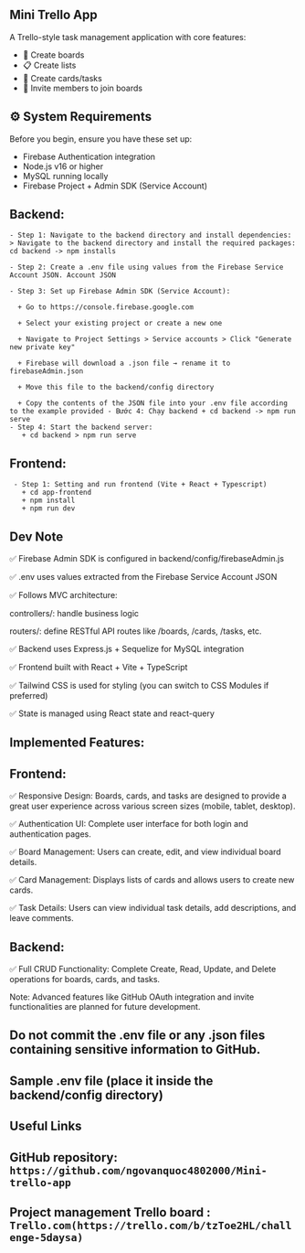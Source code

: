 ## Mini Trello App

A Trello-style task management application with core features:

- 🧩 Create boards
- 📋 Create lists
- 📝 Create cards/tasks
- 👥 Invite members to join boards

## ⚙️ System Requirements
Before you begin, ensure you have these set up:
- Firebase Authentication integration
- Node.js v16 or higher
- MySQL running locally
- Firebase Project + Admin SDK (Service Account)

## Backend:
    - Step 1: Navigate to the backend directory and install dependencies: 
    > Navigate to the backend directory and install the required packages: cd backend -> npm installs
    
    - Step 2: Create a .env file using values from the Firebase Service Account JSON. Account JSON
    
    - Step 3: Set up Firebase Admin SDK (Service Account):
    
      + Go to https://console.firebase.google.com

      + Select your existing project or create a new one

      + Navigate to Project Settings > Service accounts > Click "Generate new private key"

      + Firebase will download a .json file → rename it to firebaseAdmin.json
     
      + Move this file to the backend/config directory

      + Copy the contents of the JSON file into your .env file according to the example provided - Bước 4: Chạy backend + cd backend -> npm run serve
    - Step 4: Start the backend server:
       + cd backend > npm run serve
## Frontend:
     - Step 1: Setting and run frontend (Vite + React + Typescript)
       + cd app-frontend
       + npm install
       + npm run dev

## Dev Note

✅ Firebase Admin SDK is configured in backend/config/firebaseAdmin.js

✅ .env uses values extracted from the Firebase Service Account JSON

✅ Follows MVC architecture:

controllers/: handle business logic

routers/: define RESTful API routes like /boards, /cards, /tasks, etc.

✅ Backend uses Express.js + Sequelize for MySQL integration

✅ Frontend built with React + Vite + TypeScript

✅ Tailwind CSS is used for styling (you can switch to CSS Modules if preferred)

✅ State is managed using React state and react-query

## Implemented Features:
 
## Frontend:
✅ Responsive Design: Boards, cards, and tasks are designed to provide a great user experience across various screen sizes (mobile, tablet, desktop).

✅ Authentication UI: Complete user interface for both login and authentication pages.

✅ Board Management: Users can create, edit, and view individual board details.

✅ Card Management: Displays lists of cards and allows users to create new cards.

✅ Task Details: Users can view individual task details, add descriptions, and leave comments.
## Backend:
✅ Full CRUD Functionality: Complete Create, Read, Update, and Delete operations for boards, cards, and tasks.

Note: Advanced features like GitHub OAuth integration and invite functionalities are planned for future development.
## Do not commit the .env file or any .json files containing sensitive information to GitHub.

## Sample .env file (place it inside the backend/config directory)

## Useful Links

## GitHub repository: `https://github.com/ngovanquoc4802000/Mini-trello-app`

## Project management Trello board : `Trello.com(https://trello.com/b/tzToe2HL/challenge-5daysa)`
